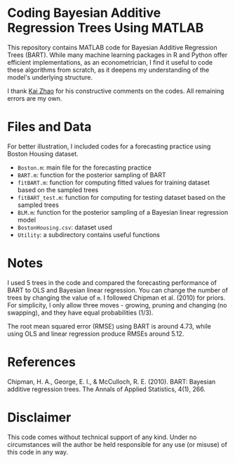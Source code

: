 # Coding Bayesian Additive Regression Trees Using MATLAB
This repository contains MATLAB code for Bayesian Additive Regression Trees (BART). While many machine learning packages in R and Python offer efficient implementations, as an econometrician, I find it useful to code these algorithms from scratch, as it deepens my understanding of the model's underlying structure.

I thank [Kai Zhao](https://ayzk.github.io/) for his constructive comments on the codes. All remaining errors are my own.

# Files and Data
For better illustration, I included codes for a forecasting practice using Boston Housing dataset.
- `Boston.m`: main file for the forecasting practice
- `BART.m`: function for the posterior sampling of BART
- `fitBART.m`: function for computing fitted values for training dataset based on the sampled trees
- `fitBART_test.m`: function for computing for testing dataset based on the sampled trees
- `BLM.m`: function for the posterior sampling of a Bayesian linear regression model
- `BostonHousing.csv`: dataset used
- `Utility`: a subdirectory contains useful functions

# Notes
I used 5 trees in the code and compared the forecasting performance of BART to OLS and Bayesian linear regression. You can change the number of trees by changing the value of `m`. I followed Chipman et al. (2010) for priors. For simplicity, I only allow three moves - growing, pruning and changing (no swapping), and they have equal probabilities (1/3). 

The root mean squared error (RMSE) using BART is around 4.73, while using OLS and linear regression produce RMSEs around 5.12.

# References
Chipman, H. A., George, E. I., & McCulloch, R. E. (2010). BART: Bayesian additive regression trees. The Annals of Applied Statistics, 4(1), 266.

# Disclaimer
This code comes without technical support of any kind. Under no circumstances will the author be held responsible for any use (or misuse) of this code in any way.

